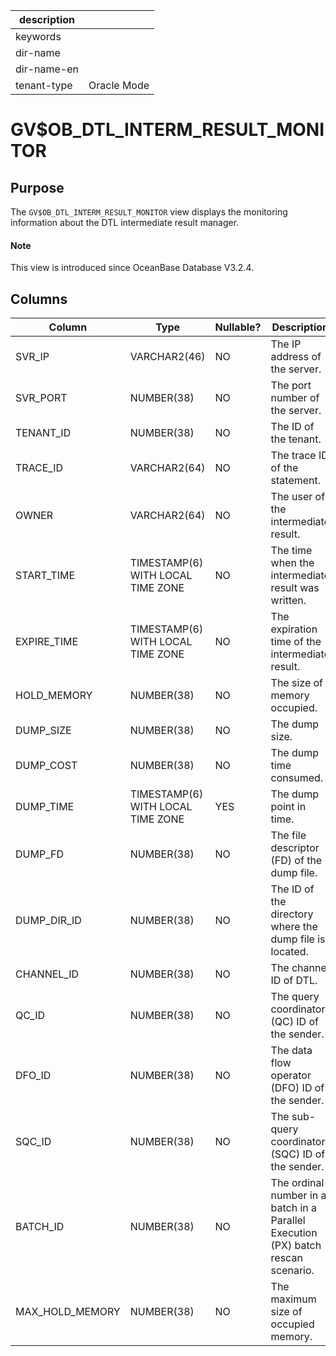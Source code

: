 |description||
|---|---|
|keywords||
|dir-name||
|dir-name-en||
|tenant-type|Oracle Mode|

# GV$OB_DTL_INTERM_RESULT_MONITOR

## Purpose

The `GV$OB_DTL_INTERM_RESULT_MONITOR` view displays the monitoring information about the DTL intermediate result manager.

<main id="notice" type='explain'>
  <h4>Note</h4>
  <p>This view is introduced since OceanBase Database V3.2.4. </p>
</main>

## Columns

| Column | Type | Nullable? | Description |
| --- | --- | --- | --- |
| SVR_IP | VARCHAR2(46) | NO | The IP address of the server. |
| SVR_PORT | NUMBER(38) | NO | The port number of the server. |
| TENANT_ID | NUMBER(38) | NO | The ID of the tenant. |
| TRACE_ID | VARCHAR2(64) | NO | The trace ID of the statement. |
| OWNER | VARCHAR2(64) | NO | The user of the intermediate result. |
| START_TIME | TIMESTAMP(6) WITH LOCAL TIME ZONE | NO | The time when the intermediate result was written. |
| EXPIRE_TIME | TIMESTAMP(6) WITH LOCAL TIME ZONE | NO | The expiration time of the intermediate result. |
| HOLD_MEMORY | NUMBER(38) | NO | The size of memory occupied. |
| DUMP_SIZE | NUMBER(38) | NO | The dump size. |
| DUMP_COST | NUMBER(38) | NO | The dump time consumed. |
| DUMP_TIME | TIMESTAMP(6) WITH LOCAL TIME ZONE | YES | The dump point in time. |
| DUMP_FD | NUMBER(38) | NO | The file descriptor (FD) of the dump file. |
| DUMP_DIR_ID | NUMBER(38) | NO | The ID of the directory where the dump file is located. |
| CHANNEL_ID | NUMBER(38) | NO | The channel ID of DTL. |
| QC_ID | NUMBER(38) | NO | The query coordinator (QC) ID of the sender. |
| DFO_ID | NUMBER(38) | NO | The data flow operator (DFO) ID of the sender. |
| SQC_ID | NUMBER(38) | NO | The sub-query coordinator (SQC) ID of the sender. |
| BATCH_ID | NUMBER(38) | NO | The ordinal number in a batch in a Parallel Execution (PX) batch rescan scenario. |
| MAX_HOLD_MEMORY | NUMBER(38) | NO | The maximum size of occupied memory. |
